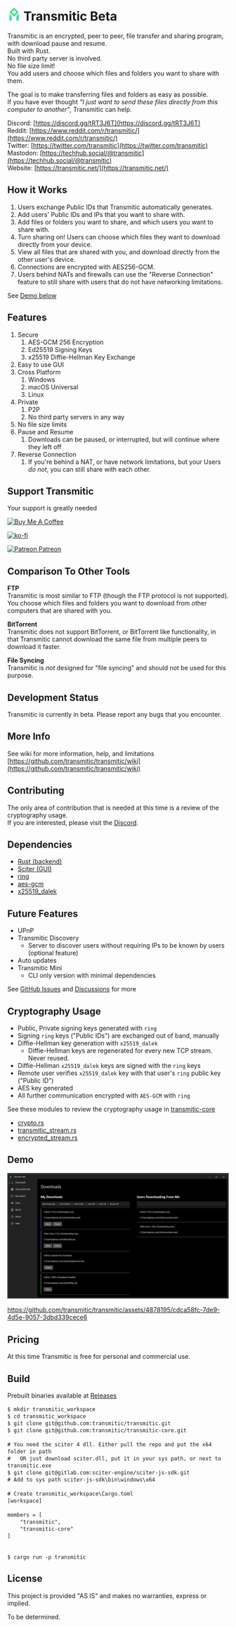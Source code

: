 # <img src="./src/window_icon.svg" alt="Transmitic Logo" height="30"> Transmitic Beta

Transmitic is an encrypted, peer to peer, file transfer and sharing program, with download pause and resume.  
Built with Rust.  
No third party server is involved.  
No file size limit!  
You add users and choose which files and folders you want to share with them.

The goal is to make transferring files and folders as easy as possible.  
If you have ever thought _"I just want to send these files directly from this computer to another"_, Transmitic can help.   

Discord: [https://discord.gg/tRT3J6T](https://discord.gg/tRT3J6T)  
Reddit: [https://www.reddit.com/r/transmitic/](https://www.reddit.com/r/transmitic/)  
Twitter: [https://twitter.com/transmitic](https://twitter.com/transmitic)  
Mastodon: [https://techhub.social/@transmitic](https://techhub.social/@transmitic)  
Website: [https://transmitic.net/](https://transmitic.net/)  

## How it Works

1. Users exchange Public IDs that Transmitic automatically generates.
1. Add users' Public IDs and IPs that you want to share with.
1. Add files or folders you want to share, and which users you want to share with.
1. Turn sharing on! Users can choose which files they want to download directly from your device.
1. View all files that are shared with you, and download directly from the other user's device.
1. Connections are encrypted with AES256-GCM.
1. Users behind NATs and firewalls can use the "Reverse Connection" feature to still share with users that do not have networking limitations.

See [Demo below](#demo)

## Features

1. Secure
    1. AES-GCM 256 Encryption
    1. Ed25519 Signing Keys
    1. x25519 Diffie-Hellman Key Exchange
1. Easy to use GUI
1. Cross Platform
    1. Windows
    1. macOS Universal
    1. Linux
1. Private
    1. P2P
    1. No third party servers in any way
1. No file size limits
1. Pause and Resume
    1. Downloads can be paused, or interrupted, but will continue where they left off
1. Reverse Connection
    1. If you're behind a NAT, or have network limitations, but your Users _do not_, you can still share with each other.

## Support Transmitic

Your support is greatly needed  

<a href="https://www.buymeacoffee.com/andrewshay" target="_blank"><img src="https://cdn.buymeacoffee.com/buttons/v2/default-blue.png" alt="Buy Me A Coffee" height="40" width="150" style="height: 40px !important;width: 150px !important;" ></a>

[![ko-fi](https://www.ko-fi.com/img/githubbutton_sm.svg)](https://ko-fi.com/J3J626I8G)

<a href="https://www.patreon.com/andrewshay" target="_blank"><img src="https://user-images.githubusercontent.com/4878195/161663353-d78961a3-71e6-4353-9a2e-3028e64c72e1.png" alt="Patreon" height="40" width="40" style="height: 40px !important;width: 40px !important;" > Patreon</a>

## Comparison To Other Tools

**FTP**  
Transmitic is most similar to FTP (though the FTP protocol is not supported). You choose which files and folders you want to download from other computers that are shared with you.

**BitTorrent**  
Transmitic does not support BitTorrent, or BitTorrent like functionality, in that Transmitic cannot download the same file from multiple peers to download it faster.  

**File Syncing**  
Transmitic is _not_ designed for "file syncing" and should not be used for this purpose.

## Development Status

Transmitic is currently in beta. Please report any bugs that you encounter.

## More Info

See wiki for more information, help, and limitations [https://github.com/transmitic/transmitic/wiki](https://github.com/transmitic/transmitic/wiki)

## Contributing

The only area of contribution that is needed at this time is a review of the cryptography usage.  
If you are interested, please visit the [Discord](https://discord.gg/tRT3J6T).

## Dependencies

- [Rust (backend)](https://www.rust-lang.org/)
- [Sciter (GUI)](http://sciter.com/)
- [ring](https://briansmith.org/rustdoc/ring/)
- [aes-gcm](https://docs.rs/aes-gcm/)
- [x25519_dalek](https://docs.rs/x25519-dalek/)

## Future Features

- UPnP
- Transmitic Discovery
  - Server to discover users without requiring IPs to be known by users (optional feature)
- Auto updates
- Transmitic Mini
  - CLI only version with minimal dependencies

See [GitHub Issues](https://github.com/transmitic/transmitic/issues) and [Discussions](https://github.com/transmitic/transmitic/discussions) for more

## Cryptography Usage

- Public, Private signing keys generated with `ring`
- Signing `ring` keys ("Public IDs") are exchanged out of band, manually
- Diffie-Hellman key generation with `x25519_dalek`
  - Diffie-Hellman keys are regenerated for every new TCP stream. Never reused.
- Diffie-Hellman `x25519_dalek` keys are signed with the `ring` keys
- Remote user verifies `x25519_dalek` key with that user's `ring` public key ("Public ID")
- AES key generated
- All further communication encrypted with `AES-GCM` with `ring`

See these modules to review the cryptography usage in [transmitic-core](https://github.com/transmitic/transmitic-core)

- [crypto.rs](https://github.com/transmitic/transmitic-core/blob/main/src/crypto.rs)
- [transmitic_stream.rs](https://github.com/transmitic/transmitic-core/blob/main/src/transmitic_stream.rs)
- [encrypted_stream.rs](https://github.com/transmitic/transmitic-core/blob/main/src/encrypted_stream.rs)

## Demo

![Transmitic](./screenshot.png)

https://github.com/transmitic/transmitic/assets/4878195/cdca58fc-7de9-4d5e-9057-3dbd339cece6

## Pricing

At this time Transmitic is free for personal and commercial use.  

## Build

Prebuilt binaries available at [Releases](https://github.com/transmitic/transmitic/releases)

```
$ mkdir transmitic_workspace
$ cd transmitic_workspace
$ git clone git@github.com:transmitic/transmitic.git
$ git clone git@github.com:transmitic/transmitic-core.git

# You need the sciter 4 dll. Either pull the repo and put the x64 folder in path
#   OR just download sciter.dll, put it in your sys path, or next to transmitic.exe
$ git clone git@gitlab.com:sciter-engine/sciter-js-sdk.git
# Add to sys path sciter-js-sdk\bin\windows\x64

# Create transmitic_workspace\Cargo.toml
[workspace]

members = [
    "transmitic",
    "transmitic-core"
]


$ cargo run -p transmitic
```


## License

This project is provided "AS IS" and makes no warranties, express or implied.  

To be determined.
